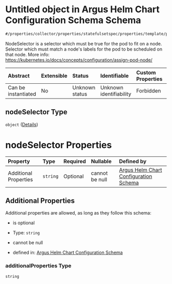 # Untitled object in Argus Helm Chart Configuration Schema Schema

```txt
#/properties/collector/properties/statefulsetspec/properties/template/properties/spec/properties/nodeselector#/properties/collector/properties/statefulsetSpec/properties/template/properties/spec/properties/nodeSelector
```

NodeSelector is a selector which must be true for the pod to fit on a node. Selector which must match a node's labels for the pod to be scheduled on that node. More info: <https://kubernetes.io/docs/concepts/configuration/assign-pod-node/>

| Abstract            | Extensible | Status         | Identifiable            | Custom Properties | Additional Properties | Access Restrictions | Defined In                                                        |
| :------------------ | :--------- | :------------- | :---------------------- | :---------------- | :-------------------- | :------------------ | :---------------------------------------------------------------- |
| Can be instantiated | No         | Unknown status | Unknown identifiability | Forbidden         | Allowed               | none                | [values.schema.json\*](values.schema.json "open original schema") |

## nodeSelector Type

`object` ([Details](values-properties-the-collector-schema-properties-statefulsetspec-properties-template-properties-spec-properties-nodeselector.md))

# nodeSelector Properties

| Property              | Type     | Required | Nullable       | Defined by                                                                                                                                                                                                                                                                                                                                                                                                                                       |
| :-------------------- | :------- | :------- | :------------- | :----------------------------------------------------------------------------------------------------------------------------------------------------------------------------------------------------------------------------------------------------------------------------------------------------------------------------------------------------------------------------------------------------------------------------------------------- |
| Additional Properties | `string` | Optional | cannot be null | [Argus Helm Chart Configuration Schema](values-properties-the-collector-schema-properties-statefulsetspec-properties-template-properties-spec-properties-nodeselector-additionalproperties.md "#/properties/collector/properties/statefulsetspec/properties/template/properties/spec/properties/nodeselector#/properties/collector/properties/statefulsetSpec/properties/template/properties/spec/properties/nodeSelector/additionalProperties") |

## Additional Properties

Additional properties are allowed, as long as they follow this schema:



*   is optional

*   Type: `string`

*   cannot be null

*   defined in: [Argus Helm Chart Configuration Schema](values-properties-the-collector-schema-properties-statefulsetspec-properties-template-properties-spec-properties-nodeselector-additionalproperties.md "#/properties/collector/properties/statefulsetspec/properties/template/properties/spec/properties/nodeselector#/properties/collector/properties/statefulsetSpec/properties/template/properties/spec/properties/nodeSelector/additionalProperties")

### additionalProperties Type

`string`
